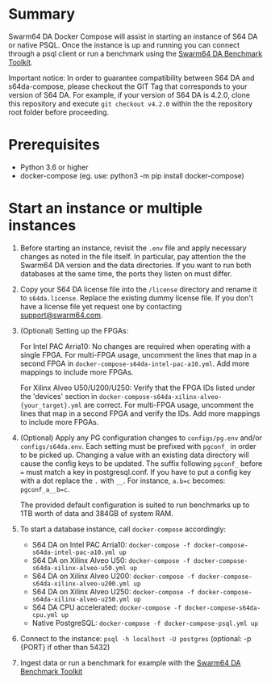 # Summary

Swarm64 DA Docker Compose will assist in starting an instance of S64 DA or native PSQL.
Once the instance is up and running you can connect through a psql client or run
a benchmark using the [Swarm64 DA Benchmark Toolkit](https://github.com/swarm64/s64da-benchmark-toolkit).

Important notice: In order to guarantee compatibility between S64 DA and
s64da-compose, please checkout the GIT Tag that corresponds to your version of S64 DA. 
For example, if your version of S64 DA is 4.2.0, clone this repository and execute
`git checkout v4.2.0` within the the repository root folder before proceeding.

# Prerequisites

- Python 3.6 or higher
- docker-compose (eg. use: python3 -m pip install docker-compose)


# Start an instance or multiple instances

1. Before starting an instance, revisit the `.env` file and apply necessary
   changes as noted in the file itself. In particular, pay attention the the
   Swarm64 DA version and the data directories. If you want to run both 
   databases at the same time, the ports they listen on must differ.

2. Copy your S64 DA license file into the `/license` directory and rename it 
   to `s64da.license`. Replace the existing dummy license file. If you don't 
   have a license file yet request one by contacting support@swarm64.com.
   
3. (Optional) Setting up the FPGAs:

   For Intel PAC Arria10: No changes are required when operating with a single
   FPGA. For multi-FPGA usage, uncomment the lines that map in a second FPGA in 
   `docker-compose-s64da-intel-pac-a10.yml`. Add more mappings to include more FPGAs.

   For Xilinx Alveo U50/U200/U250: Verify that the FPGA IDs listed under the 
   'devices' section in `docker-compose-s64da-xilinx-alveo-{your_target}.yml` 
   are correct. For multi-FPGA usage, uncomment the lines that map in a second 
   FPGA and verify the IDs. Add more mappings to include more FPGAs.

4. (Optional) Apply any PG configuration changes to `configs/pg.env` and/or
   `configs/s64da.env`. Each setting must be prefixed with `pgconf_` in order
   to be picked up. Changing a value with an existing data directory will cause
   the config keys to be updated. The suffix following `pgconf_` before `=`
   must match a key in postgresql.conf. If you have to put a config key with a
   dot replace the `.` with `__`. For instance, `a.b=c` becomes:
   `pgconf_a__b=c`.

   The provided default configuration is suited to run benchmarks up to 1TB worth 
   of data and 384GB of system RAM.

5. To start a database instance, call `docker-compose` accordingly:

   - S64 DA on Intel PAC Arria10: `docker-compose -f docker-compose-s64da-intel-pac-a10.yml up`
   - S64 DA on Xilinx Alveo U50: `docker-compose -f docker-compose-s64da-xilinx-alveo-u50.yml up`
   - S64 DA on Xilinx Alveo U200: `docker-compose -f docker-compose-s64da-xilinx-alveo-u200.yml up`
   - S64 DA on Xilinx Alveo U250: `docker-compose -f docker-compose-s64da-xilinx-alveo-u250.yml up`
   - S64 DA CPU accelerated: `docker-compose -f docker-compose-s64da-cpu.yml up`
   - Native PostgreSQL: `docker-compose -f docker-compose-psql.yml up`

6. Connect to the instance: `psql -h localhost -U postgres` (optional: -p {PORT} if other than 5432)

7. Ingest data or run a benchmark for example with the [Swarm64 DA Benchmark Toolkit](https://github.com/swarm64/s64da-benchmark-toolkit)
